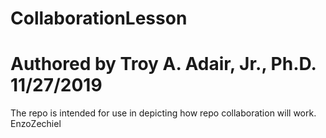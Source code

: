 # CollaborationLesson
# Authored by Troy A. Adair, Jr., Ph.D. 11/27/2019

The repo is intended for use in depicting how repo collaboration will work.
EnzoZechiel